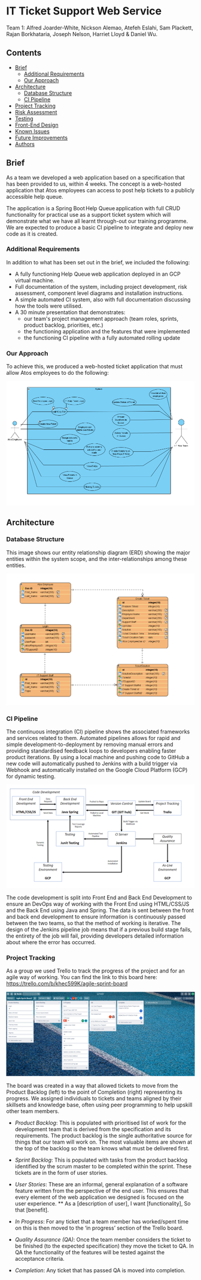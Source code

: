 ﻿# IT Ticket Support Web Service
 
 Team 1: Alfred Joarder-White, Nickson Alemao, Atefeh Eslahi, Sam Plackett, Rajan Borkhataria, Joseph Nelson, Harriet Lloyd & Daniel Wu.


## Contents
* [Brief](#brief)
   * [Additional Requirements](#additional-requirements)
   * [Our Approach](#our-approach)
* [Architecture](#architecture)
   * [Database Structure](#database-structure)
   * [CI Pipeline](#ci-pipeline)
* [Project Tracking](#project-tracking)
* [Risk Assessment](#risk-assessment)
* [Testing](#testing)
* [Front-End Design](#front-end-design)
* [Known Issues](#known-issues)
* [Future Improvements](#future-improvements)
* [Authors](#authors)


## Brief
As a team we developed a web application based on a specification that has been provided to us, within 4 weeks. The concept is a web-hosted application that Atos employees can access to post help tickets to a publicly accessible help queue.

The application is a Spring Boot Help Queue application with full CRUD functionality for practical use as a support ticket system which will demonstrate what we have all learnt through-out our training programme. We are expected to produce a basic CI pipeline to integrate and deploy new code as it is created. 

### Additional Requirements
In addition to what has been set out in the brief, we included the following: 
* A fully functioning Help Queue web application deployed in an GCP virtual machine.
* Full documentation of the system, including project development, risk assessment, component level diagrams and installation instructions.
* A simple automated CI system, also with full documentation discussing how the tools were utilised.
* A 30 minute presentation that demonstrates:
   * our team's project management approach (team roles, sprints, product backlog, priorities, etc.)
   * the functioning application and the features that were implemented
   * the functioning CI pipeline with a fully automated rolling update   


### Our Approach
To achieve this, we produced a web-hosted ticket application that must allow Atos employees to do the following:

![usercase](images/usecasediagramv.PNG)


## Architecture
### Database Structure
This image shows our entity relationship diagram (ERD) showing the major entities within the system scope, and the inter-relationships among these entities. 

![database](images/erdv2.PNG)


### CI Pipeline

The continuous integration (CI) pipeline shows the associated frameworks and services related to them. Automated pipelines allows for rapid and simple development-to-deployment by removing manual errors and providing standardised feedback loops to developers enabling faster product iterations.
By using a local machine and pushing code to GitHub a new code will automatically pushed to Jenkins with a build trigger via Webhook and automatically installed on the Google Cloud Platform (GCP) for dynamic testing. 

![cipipline](images/Ci+pipeline.PNG)


The code development is split into Front End and Back End Development to ensure an DevOps way of working with the Front End using HTML/CSS/JS and the Back End using Java and Spring. The data is sent between the front and back end development to ensure information is continuously passed between the two teams, so that the method of working is iterative. 
The design of the Jenkins pipeline job means that if a previous build stage fails, the entirety of the job will fail, providing developers detailed information about where the error has occurred.


### Project Tracking
As a group we used Trello to track the progress of the project and for an agile way of working.
You can find the link to this board here: https://trello.com/b/khec599K/agile-sprint-board 

![Trello](images/Trello.PNG)

The board was created in a way that allowed tickets to move from the Product Backlog (left) to the point of Completion (right) representing its progress. We assigned individuals to tickets and teams aligned by their skillsets and knowledge base, often using peer programming to help upskill other team members.

*	*Product Backlog*: This is populated with prioritised list of work for the development team that is derived from the specification and its requirements. The product backlog is the single authoritative source for things that our team will work on. The most valuable items are shown at the top of the backlog so the team knows what must be delivered first.

*	*Sprint Backlog*: This is populated with tasks from the product backlog identified by the scrum master to be completed within the sprint. These tickets are in the form of user stories.

*	*User Stories*: These are an informal, general explanation of a software feature written from the perspective of the end user. This ensures that every element of the web application we designed is focused on the user experience.
 ** As a [description of user], I want [functionality], So that [benefit].
 
*	*In Progress*: For any ticket that a team member has worked/spent time on this is then moved to the ‘in progress’ section of the Trello board.

*	*Quality Assurance (QA)*: Once the team member considers the ticket to be finished (to the expected specification) they move the ticket to QA. In QA the functionality of the features will be tested against the acceptance criteria.

*	*Completion*: Any ticket that has passed QA is moved into completion.







































